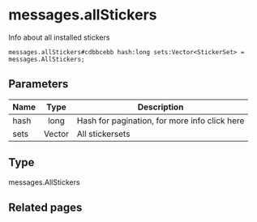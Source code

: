 # messages.allStickers
Info about all installed stickers

```
messages.allStickers#cdbbcebb hash:long sets:Vector<StickerSet> = messages.AllStickers;
```

## Parameters
| Name | Type | Description |
| ---- | :----: | ----------- |
| hash | long | Hash for pagination, for more info click here |
| sets | Vector<StickerSet> | All stickersets |


## Type
messages.AllStickers

## Related pages
